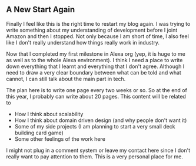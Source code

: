 ## A New Start Again

Finally I feel like this is the right time to restart my blog again. I was trying to write something about my understanding of development before I joint Amazon and then I stopped. Not only because I am short of time, I also feel like I don't really understand how things really work in industry. 

Now that I completed my first milestone in Alexa org (yep, it is huge to me as well as to the whole Alexa environment). I think I need a place to write down everything that I learnt and everything that I don't agree. Although I need to draw a very clear boundary between what can be told and what cannot, I can still talk about the main part in tech.

The plan here is to write one page every two weeks or so. So at the end of this year, I probably can write about 20 pages. This content will be related to 

* How I think about scalability
* How I think about domain driven design (and why people don't want it)
* Some of my side projects (I am planning to start a very small deck building card game)
* Some other feelings of the work here

I might not plug in a comment system or leave my contact here since I don't really want to pay attention to them. This is a very personal place for me.